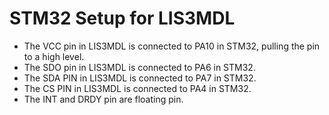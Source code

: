 # STM32 Setup for LIS3MDL

- The VCC pin in LIS3MDL is connected to PA10 in STM32, pulling the pin to a high level.
- The SDO pin in LIS3MDL is connected to PA6 in STM32.
- The SDA PIN in LIS3MDL is connected to PA7 in STM32.
- The CS  PIN in LIS3MDL is connected to PA4 in STM32.
- The INT  and DRDY pin are floating pin.
